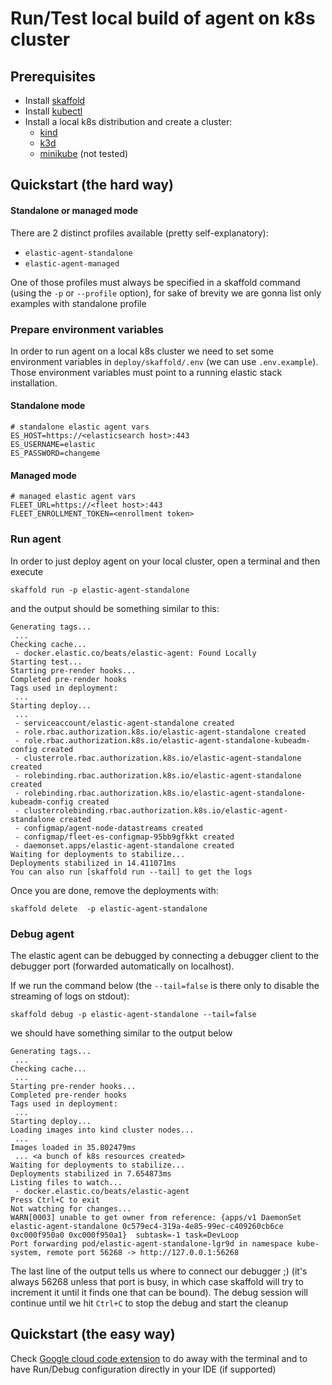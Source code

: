 # Run/Test local build of agent on k8s cluster

## Prerequisites

- Install [skaffold](https://skaffold.dev/docs/install/)
- Install [kubectl](https://kubernetes.io/docs/tasks/tools/#kubectl)
- Install a local k8s distribution and create a cluster:
    - [kind](https://kind.sigs.k8s.io/docs/user/quick-start/#installation)
    - [k3d](https://k3d.io/v5.5.1/#installation)
    - [minikube](https://minikube.sigs.k8s.io/docs/start/) (not tested)

## Quickstart (the hard way)

#### Standalone or managed mode
There are 2 distinct profiles available (pretty self-explanatory):
- `elastic-agent-standalone`
- `elastic-agent-managed`

One of those profiles must always be specified in a skaffold command (using the `-p` or `--profile` option), for sake of brevity we are gonna list only examples with standalone profile

### Prepare environment variables
In order to run agent on a local k8s cluster we need to set some environment variables in `deploy/skaffold/.env` (we can use `.env.example`). Those environment variables must point to a running elastic stack installation.

#### Standalone mode
```shell
# standalone elastic agent vars
ES_HOST=https://<elasticsearch host>:443
ES_USERNAME=elastic
ES_PASSWORD=changeme

```

#### Managed mode
```shell
# managed elastic agent vars
FLEET_URL=https://<fleet host>:443
FLEET_ENROLLMENT_TOKEN=<enrollment token>
```

### Run agent 

In order to just deploy agent on your local cluster, open a terminal and then execute


```shell
skaffold run -p elastic-agent-standalone
```
and the output should be something similar to this:
```shell
Generating tags...
 ...
Checking cache...
 - docker.elastic.co/beats/elastic-agent: Found Locally
Starting test...
Starting pre-render hooks...
Completed pre-render hooks
Tags used in deployment:
 ...
Starting deploy...
 ...
 - serviceaccount/elastic-agent-standalone created
 - role.rbac.authorization.k8s.io/elastic-agent-standalone created
 - role.rbac.authorization.k8s.io/elastic-agent-standalone-kubeadm-config created
 - clusterrole.rbac.authorization.k8s.io/elastic-agent-standalone created
 - rolebinding.rbac.authorization.k8s.io/elastic-agent-standalone created
 - rolebinding.rbac.authorization.k8s.io/elastic-agent-standalone-kubeadm-config created
 - clusterrolebinding.rbac.authorization.k8s.io/elastic-agent-standalone created
 - configmap/agent-node-datastreams created
 - configmap/fleet-es-configmap-95bb9gfkkt created
 - daemonset.apps/elastic-agent-standalone created
Waiting for deployments to stabilize...
Deployments stabilized in 14.411071ms
You can also run [skaffold run --tail] to get the logs
```

Once you are done, remove the deployments with:
```shell
skaffold delete  -p elastic-agent-standalone
```


### Debug agent
The elastic agent can be debugged by connecting a debugger client to the debugger port (forwarded automatically on localhost).

If we run the command below (the `--tail=false` is there only to disable the streaming of logs on stdout):
```shell
skaffold debug -p elastic-agent-standalone --tail=false
```
we should have something similar to the output below

```shell
Generating tags...
 ...
Checking cache...
 ...
Starting pre-render hooks...
Completed pre-render hooks
Tags used in deployment:
 ...
Starting deploy...
Loading images into kind cluster nodes...
 ...
Images loaded in 35.802479ms
 ... <a bunch of k8s resources created>
Waiting for deployments to stabilize...
Deployments stabilized in 7.654873ms
Listing files to watch...
 - docker.elastic.co/beats/elastic-agent
Press Ctrl+C to exit
Not watching for changes...
WARN[0003] unable to get owner from reference: {apps/v1 DaemonSet elastic-agent-standalone 0c579ec4-319a-4e85-99ec-c409260cb6ce 0xc000f950a0 0xc000f950a1}  subtask=-1 task=DevLoop
Port forwarding pod/elastic-agent-standalone-lgr9d in namespace kube-system, remote port 56268 -> http://127.0.0.1:56268
```
The last line of the output tells us where to connect our debugger ;)
(it's always 56268 unless that port is busy, in which case skaffold will try to increment it until it finds one that can be bound).
The debug session will continue until we hit `Ctrl+C` to stop the debug and start the cleanup

## Quickstart (the easy way)

Check [Google cloud code extension](https://cloud.google.com/code/docs) to do away with the terminal and to have Run/Debug configuration directly in your IDE (if supported)

